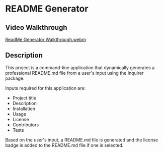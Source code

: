 # README Generator

## Video Walkthrough
[ReadMe Generator Walkthrough.webm](https://github.com/TylerJMalone/README-Generator/assets/135089114/b8c49a09-d23e-4891-9d0c-5bcf7b534db0)


## Description

This project is a command-line application that dynamically generates a professional README.md file from a user's input using the Inquirer package. 

Inputs required for this application are:

* Project title
* Description
* Installation
* Usage
* License
* Contributors
* Tests

Based on the user's input, a README.md file is generated and the license badge is added to the README.md file if one is selected.
